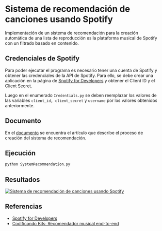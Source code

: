 # Sistema de recomendación de canciones usando Spotify 
Implementación de un sistema de recomendación para la creación automática de una lista de reproducción es la plataforma musical de Spotify con un
filtrado basado en contenido.

## Credenciales de Spotify
Para poder ejecutar el programa es necesario tener una cuenta de Spotify y obtener las credenciales de la API de Spotify. Para ello, se debe crear una aplicación en la página de [Spotify for Developers](https://developer.spotify.com/dashboard/applications) y obtener el Client ID y el Client Secret.

Luego en el enumerado ```Credentials.py``` se deben reemplazar los valores de las variables ```client_id, client_secret``` y ```username``` por los valores obtenidos anteriormente.


## Documento
En el [documento](https://github.com/vfred0/system-recomendator/blob/main/docs/system-recommendator.pdf) se encuentra el artículo que describe el proceso de creación del sistema de recomendación.
 

## Ejecución
```bash 
python SystemRecommendation.py
```

## Resultados
[![Sistema de recomendación de canciones usando Spotify](https://th.bing.com/th/id/OIP.3ObclYik2eP73oGsRZplLAHaEK?pid=ImgDet&rs=1)](https://www.youtube.com/watch?v=d4zy-eJJvsA "Sistema de recomendación de canciones usando Spotify")


## Referencias
- [Spotify for Developers](https://developer.spotify.com/dashboard/applications)
- [Codificando Bits: Recomendador musical end-to-end](https://www.youtube.com/watch?v=1B-065fdGLM)

